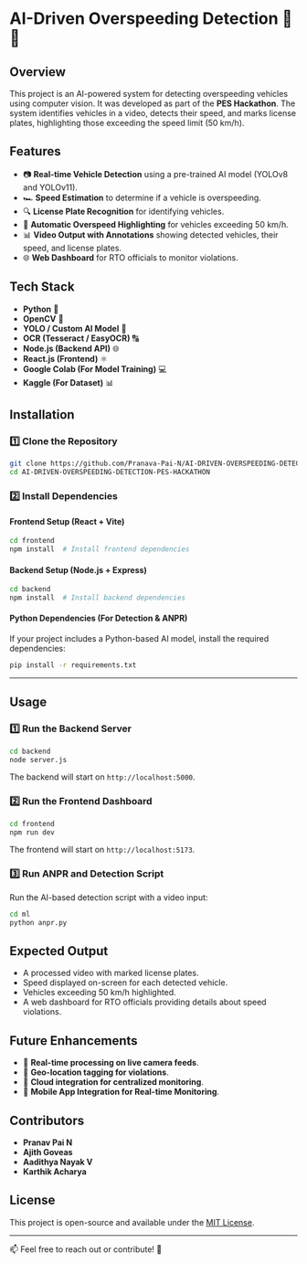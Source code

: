 # AI-Driven Overspeeding Detection 🚗💨

## Overview

This project is an AI-powered system for detecting overspeeding vehicles using computer vision. It was developed as part of the **PES Hackathon**. The system identifies vehicles in a video, detects their speed, and marks license plates, highlighting those exceeding the speed limit (50 km/h).

## Features

- 📷 **Real-time Vehicle Detection** using a pre-trained AI model (YOLOv8 and YOLOv11).
- 🏎 **Speed Estimation** to determine if a vehicle is overspeeding.
- 🔍 **License Plate Recognition** for identifying vehicles.
- 🚨 **Automatic Overspeed Highlighting** for vehicles exceeding 50 km/h.
- 📊 **Video Output with Annotations** showing detected vehicles, their speed, and license plates.
- 🌐 **Web Dashboard** for RTO officials to monitor violations.

## Tech Stack

- **Python** 🐍
- **OpenCV** 🎥
- **YOLO / Custom AI Model** 🤖
- **OCR (Tesseract / EasyOCR)** 🔠
- **Node.js (Backend API)** 🌐
- **React.js (Frontend)** ⚛️
- **Google Colab (For Model Training)** 💻
- **Kaggle (For Dataset)** 📊

## Installation

### 1️⃣ Clone the Repository
```bash
git clone https://github.com/Pranava-Pai-N/AI-DRIVEN-OVERSPEEDING-DETECTION-PES-HACKATHON.git
cd AI-DRIVEN-OVERSPEEDING-DETECTION-PES-HACKATHON
```

### 2️⃣ Install Dependencies

#### Frontend Setup (React + Vite)
```bash
cd frontend
npm install  # Install frontend dependencies
```

#### Backend Setup (Node.js + Express)
```bash
cd backend
npm install  # Install backend dependencies
```

#### Python Dependencies (For Detection & ANPR)
If your project includes a Python-based AI model, install the required dependencies:
```bash
pip install -r requirements.txt
```

---

## Usage

### 1️⃣ Run the Backend Server
```bash
cd backend
node server.js
```
The backend will start on `http://localhost:5000`.

### 2️⃣ Run the Frontend Dashboard
```bash
cd frontend
npm run dev
```
The frontend will start on `http://localhost:5173`.

### 3️⃣ Run ANPR and Detection Script
Run the AI-based detection script with a video input:
```bash
cd ml
python anpr.py
```

## Expected Output

- A processed video with marked license plates.
- Speed displayed on-screen for each detected vehicle.
- Vehicles exceeding 50 km/h highlighted.
- A web dashboard for RTO officials providing details about speed violations.

## Future Enhancements

- 🚀 **Real-time processing on live camera feeds**.
- 📌 **Geo-location tagging for violations**.
- 📡 **Cloud integration for centralized monitoring**.
- 📱 **Mobile App Integration for Real-time Monitoring**.

## Contributors

- **Pranav Pai N**
- **Ajith Goveas**
- **Aadithya Nayak V**
- **Karthik Acharya**

## License

This project is open-source and available under the [MIT License](https://opensource.org/licenses/MIT).

---

📫 Feel free to reach out or contribute! 🚀

